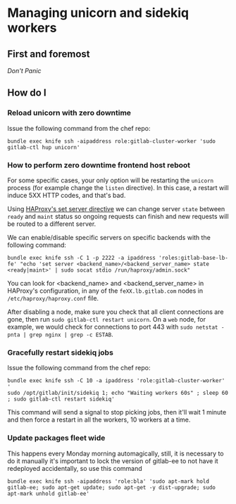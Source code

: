 # Managing unicorn and sidekiq workers

## First and foremost

*Don't Panic*

## How do I

### Reload unicorn with zero downtime

Issue the following command from the chef repo:

`bundle exec knife ssh -aipaddress role:gitlab-cluster-worker 'sudo gitlab-ctl hup unicorn'`

### How to perform zero downtime frontend host reboot

For some specific cases, your only option will be restarting the `unicorn` process (for example change the `listen` directive). In this case, a restart will induce 5XX HTTP codes, and that's bad.

Using [HAProxy's set server directive](http://cbonte.github.io/haproxy-dconv/1.6/management.html#9.2-set%20server) we can change server `state` between `ready` and `maint` status so ongoing requests can finish and new requests will be routed to a different server.

We can enable/disable specific servers on specific backends with the following command:
```
bundle exec knife ssh -C 1 -p 2222 -a ipaddress 'roles:gitlab-base-lb-fe' "echo 'set server <backend_name>/<backend_server_name> state <ready|maint>' | sudo socat stdio /run/haproxy/admin.sock"
```

You can look for <backend_name> and <backend_server_name> in HAProxy's configuration, in any of the `feXX.lb.gitlab.com` nodes in `/etc/haproxy/haproxy.conf` file.

After disabling a node, make sure you check that all client connections are gone, then run `sudo gitlab-ctl restart unicorn`. On a `web` node, for example, we would check for connections to port 443 with `sudo netstat -pnta | grep nginx | grep -c ESTAB`.

### Gracefully restart sidekiq jobs

Issue the following command from the chef repo:

```
bundle exec knife ssh -C 10 -a ipaddress 'role:gitlab-cluster-worker' '
sudo /opt/gitlab/init/sidekiq 1; echo "Waiting workers 60s" ; sleep 60 ; sudo gitlab-ctl restart sidekiq'
```

This command will send a signal to stop picking jobs, then it'll wait 1 minute and then
force a restart in all the workers, 10 workers at a time.

### Update packages fleet wide

This happens every Monday morning automagically, still, it is necessary to do it manually
it's important to lock the version of gitlab-ee to not have it redeployed accidentally, so use this command

```shell
bundle exec knife ssh -aipaddress 'role:bla' 'sudo apt-mark hold gitlab-ee; sudo apt-get update; sudo apt-get -y dist-upgrade; sudo apt-mark unhold gitlab-ee'
```
